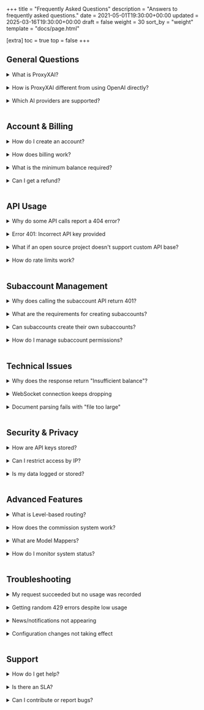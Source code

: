 +++
title = "Frequently Asked Questions"
description = "Answers to frequently asked questions."
date = 2021-05-01T19:30:00+00:00
updated = 2025-03-16T19:30:00+00:00
draft = false
weight = 30
sort_by = "weight"
template = "docs/page.html"

[extra]
toc = true
top = false
+++

## General Questions

<details>
<summary>What is ProxyXAI?</summary>
ProxyXAI is an AI API proxy service that provides unified access to multiple AI providers (OpenAI, Anthropic, etc.) with enhanced features like load balancing, rate limiting, usage tracking, and subaccount management.
</details>
<br/>

<details>
<summary>How is ProxyXAI different from using OpenAI directly?</summary>
ProxyXAI offers several advantages:
- Automatic failover and load balancing across multiple API keys
- Detailed usage tracking and billing management
- Subaccount system for team collaboration
- Enhanced rate limiting and access controls
- Support for multiple AI providers through one API
- Real-time WebSocket connections
- Document parsing capabilities
</details>
<br/>

<details>
<summary>Which AI providers are supported?</summary>
We support:
- OpenAI (GPT-4, GPT-3.5, DALL-E, Whisper)
- Anthropic (Claude 3 family)
- Google (Gemini models)
- xAI (Grok models)
- Perplexity
- Cohere
- DeepSeek
- And many more...
</details>
<br/>

## Account & Billing

<details>
<summary>How do I create an account?</summary>
1. Visit [m.proxyxai.com](https://m.proxyxai.com)
2. Sign up with your email
3. Your account will be created with an initial API key
4. Add credits to start using the service
</details>
<br/>

<details>
<summary>How does billing work?</summary>
- Pay-as-you-go model aligned with official provider rates
- Credits are deducted based on actual usage
- No monthly fees or subscriptions
- Detailed usage reports available via API
- Support for subaccount billing
</details>
<br/>

<details>
<summary>What is the minimum balance required?</summary>
- Regular usage: $1 minimum to make API calls
- Creating subaccounts: $20 minimum in parent account
- Subaccount initial funding: $2 minimum
- API management features: $20 minimum
</details>
<br/>

<details>
<summary>Can I get a refund?</summary>
Yes, unused credits can be refunded by:
1. Deleting a subaccount (auto-refund to parent)
2. Using negative CreditGranted in update API
3. Contacting support for main account refunds

Note: A small transaction fee (0.2) applies to prevent abuse.
</details>
<br/>

## API Usage

<details>
<summary>Why do some API calls report a 404 error?</summary>
Your domain might be configured incorrectly. Please check:
- Correct base URL: `https://api.proxyxai.com`
- Some libraries need `/v1` suffix: `https://api.proxyxai.com/v1`
- Verify the endpoint path is correct
</details>
<br/>

<details>
<summary>Error 401: Incorrect API key provided</summary>
This happens when:
- Wrong API key is used
- API base URL is not set to ProxyXAI
- Account is suspended due to zero balance
- IP is not in whitelist (if configured)

Solution: Update your configuration:
```python
client = OpenAI(
    api_key="sk-Xvs...",  # Your ProxyXAI key
    base_url="https://api.proxyxai.com/v1"
)
```
</details>
<br/>

<details>
<summary>What if an open source project doesn't support custom API base?</summary>
You can:
1. Fork the project and modify the API endpoint
2. Use environment variables if supported
3. Modify the source code to replace `api.openai.com` with `api.proxyxai.com`
4. Contact us for proxy solutions
</details>
<br/>

<details>
<summary>How do rate limits work?</summary>
Rate limits can be set at multiple levels:
- Account level: RPM/RPH/RPD (requests) and TPM/TPH/TPD (tokens)
- Model level: Specific limits per model
- Inherited from parent account (cannot exceed parent limits)
- Default: Very high limits (essentially unlimited)
</details>
<br/>

## Subaccount Management

<details>
<summary>Why does calling the subaccount API return 401?</summary>
To use subaccount management APIs:
- Your account balance must be > $20
- You must have valid permissions
- The API key must be active
</details>
<br/>

<details>
<summary>What are the requirements for creating subaccounts?</summary>
1. Parent account balance > $20
2. Initial funding ≥ $2 for new subaccount
3. Valid unique name and email
4. Subaccount limits cannot exceed parent limits
</details>
<br/>

<details>
<summary>Can subaccounts create their own subaccounts?</summary>
Yes, if the subaccount:
- Has balance > $20
- Has ChildLimit > 0
- Meets other creation requirements

This creates a hierarchy: Parent → Child → Grandchild
</details>
<br/>

<details>
<summary>How do I manage subaccount permissions?</summary>
Use the update API to set:
- `AllowModels`: Whitelist specific models
- `AllowIPs`: Restrict to specific IPs/CIDRs
- `Resources`: Limit API endpoints
- `ModelLimits`: Set per-model rate limits
</details>
<br/>

## Technical Issues

<details>
<summary>Why does the response return "Insufficient balance"?</summary>
The system requires a minimum balance of $1 to prevent asset loss. This happens when:
- Account balance < $1
- All credits have expired
- Account is suspended
</details>
<br/>

<details>
<summary>WebSocket connection keeps dropping</summary>
Common causes:
- Network instability
- Idle timeout (implement heartbeat)
- Rate limits exceeded
- Invalid authentication

Solution: Implement reconnection logic with exponential backoff
</details>
<br/>

<details>
<summary>Document parsing fails with "file too large"</summary>
Limits for document parsing:
- PDF files: Maximum 4.5MB
- Maximum 5 files per request
- Supported formats: PDF, TXT, DOCX, XLSX, CSV, MD, HTML

Split large documents or compress PDFs before uploading.
</details>
<br/>

## Security & Privacy

<details>
<summary>How are API keys stored?</summary>
- All keys are encrypted using AES-256
- Zero-trust design: even database admins cannot access plaintext keys
- Keys are never logged or exposed in responses
- Automatic encryption/decryption in memory only
</details>
<br/>

<details>
<summary>Can I restrict access by IP?</summary>
Yes, use the AllowIPs field:
```bash
curl -X PUT https://api.proxyxai.com/x-users/42 \
  -H "Authorization: Bearer $KEY" \
  -d '{"AllowIPs": "192.168.1.0/24 10.0.0.5"}'
```
</details>
<br/>

<details>
<summary>Is my data logged or stored?</summary>
- Request/response bodies are not permanently stored
- Only usage metrics are tracked (tokens, costs)
- Optional chat history for user convenience
- All data transmission is encrypted
- We comply with data protection regulations
</details>
<br/>

## Advanced Features

<details>
<summary>What is Level-based routing?</summary>
Levels allow organizing API keys by tier:
- Level 0-10: Different key pools
- Automatic failover between levels
- Model-specific level mapping
- Load distribution across providers

Example: Route GPT-4 to Level 2 keys, GPT-3.5 to Level 1
</details>
<br/>

<details>
<summary>How does the commission system work?</summary>
When doing cross-generation funding:
- Direct parent-child: No commission
- Cross-generation: 5% commission to child's parent
- Helps incentivize account distribution
- Automatic calculation and distribution
</details>
<br/>

<details>
<summary>What are Model Mappers?</summary>
Model Mappers allow request transformation:
```
gpt-3.5-turbo → gpt-4  (upgrade model)
claude-2 → claude-3    (version migration)
```
Set via configuration API or user settings.
</details>
<br/>

<details>
<summary>How do I monitor system status?</summary>
- Status page: [status.proxyxai.com](https://status.proxyxai.com)
- Health check: `GET /healthz`
- Usage logs: Dashboard API
- Email notifications for limits
- Real-time WebSocket events
</details>
<br/>

## Troubleshooting

<details>
<summary>My request succeeded but no usage was recorded</summary>
This can happen when:
- Using an unrecognized model name
- Request failed after proxy but before completion
- Usage recording is delayed (wait 1-2 minutes)

Check your usage logs for details.
</details>
<br/>

<details>
<summary>Getting random 429 errors despite low usage</summary>
Possible causes:
- Model-specific limits reached
- Upstream provider rate limits
- Token limits (TPM/TPH) exceeded
- Parent account limits affecting subaccount

Check: `/dashboard/x-user-info` for current limits
</details>
<br/>

<details>
<summary>News/notifications not appearing</summary>
News items have expiration dates:
- System news: 7 days default
- User news: 32 days default
- Check if news has expired
- Verify correct API endpoint
- Maximum 8 news items shown
</details>
<br/>

<details>
<summary>Configuration changes not taking effect</summary>
- Configuration updates are immediate
- Some changes trigger key reload (3-minute delay)
- Verify syntax for mappers and lists
- Check response for error messages
- Confirm you have proper permissions
</details>
<br/>

## Support

<details>
<summary>How do I get help?</summary>
Multiple support channels:
1. Email: support@proxyxai.com
2. Telegram: [@proxyxai](https://t.me/proxyxai)
3. WeChat: See QR code in docs
4. Twitter/X: [@proxyxai](https://x.com/proxyxai)
5. Documentation: [docs.proxyxai.com](https://proxyxai.com/docs)
</details>
<br/>

<details>
<summary>Is there an SLA?</summary>
- 99.9% uptime target
- Automatic failover systems
- Multiple datacenter deployment
- 24/7 monitoring
- Status page for transparency

Enterprise SLAs available on request.
</details>
<br/>

<details>
<summary>Can I contribute or report bugs?</summary>
Yes! We welcome contributions:
- Report issues via GitHub
- Submit feature requests
- Contribute to documentation
- Share integration examples
- Join our developer community
</details>
<br/>
